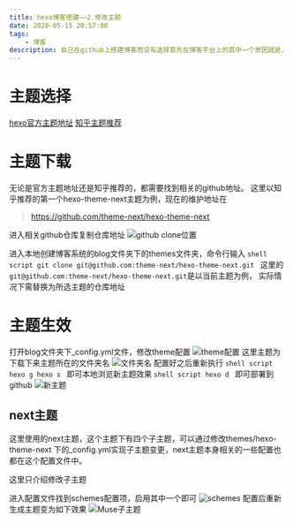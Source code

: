```yaml
---
title: hexo博客搭建——2.修改主题
date: 2020-05-15 20:57:00
tags:
    - 博客
description: 自己在github上搭建博客而没有选择首先在博客平台上的其中一个原因就是，相对而言在github上搭博客自己能控制的相对多一些，比如...找一个好看的皮肤～
---
```

# 主题选择
[hexo官方主题地址](https://hexo.io/themes/)
[知乎主题推荐](https://www.zhihu.com/question/24422335)

# 主题下载
无论是官方主题地址还是知乎推荐的，都需要找到相关的github地址。
这里以知乎推荐的第一个hexo-theme-next主题为例，现在的维护地址在
> https://github.com/theme-next/hexo-theme-next

进入相关github仓库复制仓库地址
![github clone位置](github%20clone位置.jpg)

进入本地创建博客系统的blog文件夹下的themes文件夹，命令行输入
    ```shell script
    git clone git@github.com:theme-next/hexo-theme-next.git
    ```
这里的`git@github.com:theme-next/hexo-theme-next.git`是以当前主题为例，
实际情况下需替换为所选主题的仓库地址

# 主题生效
打开blog文件夹下_config.yml文件，修改theme配置
![theme配置](主题配置文件位置.jpg)
这里主题为下载下来主题所在的文件夹名
![文件夹名](文件夹名.jpg)
配置好之后重新执行
    ```shell script
    hexo g
    hexo s
    ```
即可本地浏览新主题效果
    ```shell script
    hexo d
    ```
即可部署到github
![新主题](Muse主题.jpg)
## next主题
这里使用的next主题，这个主题下有四个子主题，可以通过修改themes/hexo-theme-next
下的_config.yml实现子主题变更，next主题本身相关的一些配置也都在这个配置文件中。

这里只介绍修改子主题

进入配置文件找到schemes配置项，启用其中一个即可
![schemes](子主题shceme.jpg)
配置后重新生成主题变为如下效果
![Muse子主题](Mist主题.jpg)
